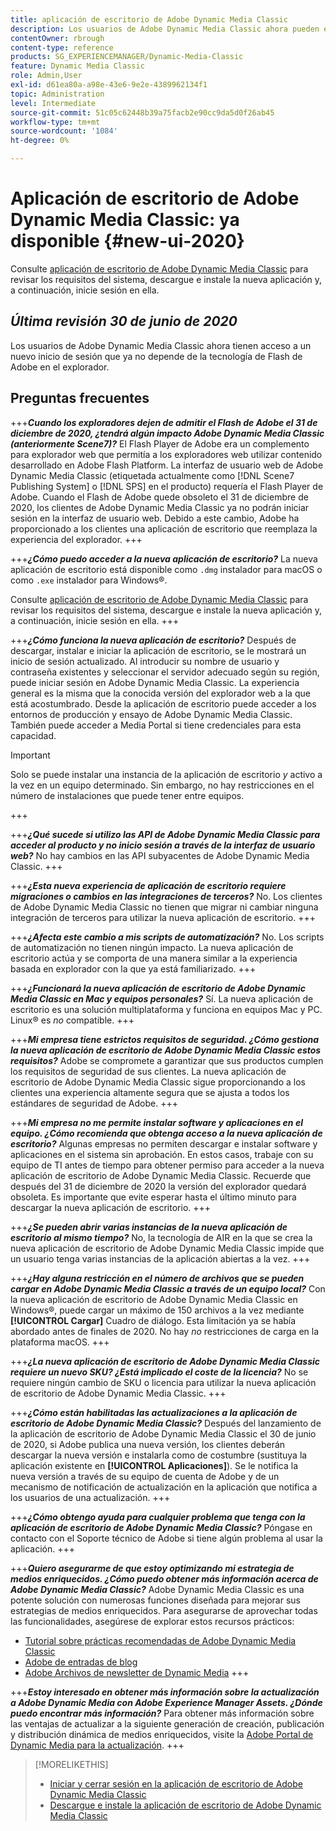 ```yaml
---
title: aplicación de escritorio de Adobe Dynamic Media Classic
description: Los usuarios de Adobe Dynamic Media Classic ahora pueden experimentar una actualización completa de la interfaz de usuario. La experiencia ofrece un inicio de sesión actualizado con vínculos a recursos valiosos, además de que esta actualización ya no depende de la tecnología de Flash de Adobe en el explorador.
contentOwner: rbrough
content-type: reference
products: SG_EXPERIENCEMANAGER/Dynamic-Media-Classic
feature: Dynamic Media Classic
role: Admin,User
exl-id: d61ea80a-a98e-43e6-9e2e-4389962134f1
topic: Administration
level: Intermediate
source-git-commit: 51c05c62448b39a75facb2e90cc9da5d0f26ab45
workflow-type: tm+mt
source-wordcount: '1084'
ht-degree: 0%

---
```


# Aplicación de escritorio de Adobe Dynamic Media Classic: ya disponible {#new-ui-2020}

Consulte [aplicación de escritorio de Adobe Dynamic Media Classic](/help/using/dynamic-media-classic-desktop-app.md) para revisar los requisitos del sistema, descargue e instale la nueva aplicación y, a continuación, inicie sesión en ella.

## _Última revisión 30 de junio de 2020_

Los usuarios de Adobe Dynamic Media Classic ahora tienen acceso a un nuevo inicio de sesión que ya no depende de la tecnología de Flash de Adobe en el explorador.

## Preguntas frecuentes

+++**_Cuando los exploradores dejen de admitir el Flash de Adobe el 31 de diciembre de 2020, ¿tendrá algún impacto Adobe Dynamic Media Classic (anteriormente Scene7)?_**
El Flash Player de Adobe era un complemento para explorador web que permitía a los exploradores web utilizar contenido desarrollado en Adobe Flash Platform. La interfaz de usuario web de Adobe Dynamic Media Classic (etiquetada actualmente como [!DNL Scene7 Publishing System] o [!DNL SPS] en el producto) requería el Flash Player de Adobe. Cuando el Flash de Adobe quede obsoleto el 31 de diciembre de 2020, los clientes de Adobe Dynamic Media Classic ya no podrán iniciar sesión en la interfaz de usuario web. Debido a este cambio, Adobe ha proporcionado a los clientes una aplicación de escritorio que reemplaza la experiencia del explorador.
+++

+++**_¿Cómo puedo acceder a la nueva aplicación de escritorio?_**
La nueva aplicación de escritorio está disponible como `.dmg` instalador para macOS o como `.exe` instalador para Windows®.

Consulte [aplicación de escritorio de Adobe Dynamic Media Classic](/help/using/dynamic-media-classic-desktop-app.md) para revisar los requisitos del sistema, descargue e instale la nueva aplicación y, a continuación, inicie sesión en ella.
+++

<!-- NEWSLETTER IS DEAD The download links are also available by way of the [Adobe Dynamic Media Classic newsletter subscription page.](https://www.adobe.com/subscription/dynamic-media-newsletter.html) -->

+++**_¿Cómo funciona la nueva aplicación de escritorio?_**
Después de descargar, instalar e iniciar la aplicación de escritorio, se le mostrará un inicio de sesión actualizado. Al introducir su nombre de usuario y contraseña existentes y seleccionar el servidor adecuado según su región, puede iniciar sesión en Adobe Dynamic Media Classic. La experiencia general es la misma que la conocida versión del explorador web a la que está acostumbrado. Desde la aplicación de escritorio puede acceder a los entornos de producción y ensayo de Adobe Dynamic Media Classic. También puede acceder a Media Portal si tiene credenciales para esta capacidad.

>[!IMPORTANT]
>
>Solo se puede instalar una instancia de la aplicación de escritorio *y* activo a la vez en un equipo determinado. Sin embargo, no hay restricciones en el número de instalaciones que puede tener entre equipos.

+++

+++**_¿Qué sucede si utilizo las API de Adobe Dynamic Media Classic para acceder al producto y no inicio sesión a través de la interfaz de usuario web?_**
No hay cambios en las API subyacentes de Adobe Dynamic Media Classic.
+++

+++**_¿Esta nueva experiencia de aplicación de escritorio requiere migraciones o cambios en las integraciones de terceros?_**
No. Los clientes de Adobe Dynamic Media Classic no tienen que migrar ni cambiar ninguna integración de terceros para utilizar la nueva aplicación de escritorio.
+++

+++**_¿Afecta este cambio a mis scripts de automatización?_**
No. Los scripts de automatización no tienen ningún impacto. La nueva aplicación de escritorio actúa y se comporta de una manera similar a la experiencia basada en explorador con la que ya está familiarizado.
+++

+++**_¿Funcionará la nueva aplicación de escritorio de Adobe Dynamic Media Classic en Mac y equipos personales?_**
Sí. La nueva aplicación de escritorio es una solución multiplataforma y funciona en equipos Mac y PC. Linux® es *no* compatible.
+++

+++**_Mi empresa tiene estrictos requisitos de seguridad. ¿Cómo gestiona la nueva aplicación de escritorio de Adobe Dynamic Media Classic estos requisitos?_**
Adobe se compromete a garantizar que sus productos cumplen los requisitos de seguridad de sus clientes. La nueva aplicación de escritorio de Adobe Dynamic Media Classic sigue proporcionando a los clientes una experiencia altamente segura que se ajusta a todos los estándares de seguridad de Adobe.
+++

+++**_Mi empresa no me permite instalar software y aplicaciones en el equipo. ¿Cómo recomienda que obtenga acceso a la nueva aplicación de escritorio?_**
Algunas empresas no permiten descargar e instalar software y aplicaciones en el sistema sin aprobación. En estos casos, trabaje con su equipo de TI antes de tiempo para obtener permiso para acceder a la nueva aplicación de escritorio de Adobe Dynamic Media Classic. Recuerde que después del 31 de diciembre de 2020 la versión del explorador quedará obsoleta. Es importante que evite esperar hasta el último minuto para descargar la nueva aplicación de escritorio.
+++

+++**_¿Se pueden abrir varias instancias de la nueva aplicación de escritorio al mismo tiempo?_**
No, la tecnología de AIR en la que se crea la nueva aplicación de escritorio de Adobe Dynamic Media Classic impide que un usuario tenga varias instancias de la aplicación abiertas a la vez.
+++

+++**_¿Hay alguna restricción en el número de archivos que se pueden cargar en Adobe Dynamic Media Classic a través de un equipo local?_**
Con la nueva aplicación de escritorio de Adobe Dynamic Media Classic en Windows®, puede cargar un máximo de 150 archivos a la vez mediante **[!UICONTROL Cargar]** Cuadro de diálogo. Esta limitación ya se había abordado antes de finales de 2020. No hay *no* restricciones de carga en la plataforma macOS.
+++

+++**_¿La nueva aplicación de escritorio de Adobe Dynamic Media Classic requiere un nuevo SKU? ¿Está implicado el coste de la licencia?_**
No se requiere ningún cambio de SKU o licencia para utilizar la nueva aplicación de escritorio de Adobe Dynamic Media Classic.
+++

+++**_¿Cómo están habilitadas las actualizaciones a la aplicación de escritorio de Adobe Dynamic Media Classic?_**
Después del lanzamiento de la aplicación de escritorio de Adobe Dynamic Media Classic el 30 de junio de 2020, si Adobe publica una nueva versión, los clientes deberán descargar la nueva versión e instalarla como de costumbre (sustituya la aplicación existente en **[!UICONTROL Aplicaciones]**). Se le notifica la nueva versión a través de su equipo de cuenta de Adobe y de un mecanismo de notificación de actualización en la aplicación que notifica a los usuarios de una actualización.
+++

+++**_¿Cómo obtengo ayuda para cualquier problema que tenga con la aplicación de escritorio de Adobe Dynamic Media Classic?_**
Póngase en contacto con el Soporte técnico de Adobe si tiene algún problema al usar la aplicación.
+++

+++**_Quiero asegurarme de que estoy optimizando mi estrategia de medios enriquecidos. ¿Cómo puedo obtener más información acerca de Adobe Dynamic Media Classic?_**
Adobe Dynamic Media Classic es una potente solución con numerosas funciones diseñada para mejorar sus estrategias de medios enriquecidos. Para asegurarse de aprovechar todas las funcionalidades, asegúrese de explorar estos recursos prácticos:

* [Tutorial sobre prácticas recomendadas de Adobe Dynamic Media Classic](https://experienceleague.adobe.com/docs/experience-manager-learn/dynamic-media-classic-tutorial/overview.html)
* [Adobe de entradas de blog](https://blog.adobe.com/)<!-- (https://blog.adobe.com/tag/dynamic-media/) -->
* [Adobe Archivos de newsletter de Dynamic Media](https://experienceleague.adobe.com/docs/dynamic-media-classic/using/dynamic-media-newsletter.html)
+++

<!-- HIDDEN AUGUST 2, 2021 BECAUSE THE NEWSLETTER WAS DISCONTINUED Plus, [subscribe to the Dynamic Media newsletter](https://www.adobe.com/subscription/dynamic-media-newsletter.html) to stay current on the latest news, information, training opportunities, powerful features available to you such as [Smart Imaging](https://experienceleague.adobe.com/docs/experience-manager-65/assets/dynamic/imaging-faq.html#dynamic), and the complementary audit program. -->

+++**_Estoy interesado en obtener más información sobre la actualización a Adobe Dynamic Media con Adobe Experience Manager Assets. ¿Dónde puedo encontrar más información?_**
Para obtener más información sobre las ventajas de actualizar a la siguiente generación de creación, publicación y distribución dinámica de medios enriquecidos, visite la [Adobe Portal de Dynamic Media para la actualización](/help/using/upgrade.md).
+++

>[!MORELIKETHIS]
>
>* [Iniciar y cerrar sesión en la aplicación de escritorio de Adobe Dynamic Media Classic](/help/using/signing-out.md)
>* [Descargue e instale la aplicación de escritorio de Adobe Dynamic Media Classic](/help/using/dynamic-media-classic-desktop-app.md)

<!-- SAVE - OLD LINK TO BEST PRACTICES GUIDE IN PDF https://www.adobe.com/content/dam/www/us/en/marketing/experience-manager-assets/dynamic-media/adobe-dynamic-media-classic-best-practices-guide.pdf -->